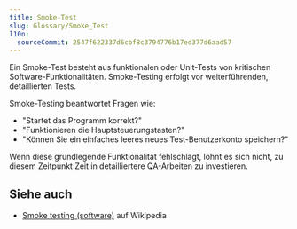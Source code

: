 ```yaml
---
title: Smoke-Test
slug: Glossary/Smoke_Test
l10n:
  sourceCommit: 2547f622337d6cbf8c3794776b17ed377d6aad57
---
```


Ein Smoke-Test besteht aus funktionalen oder Unit-Tests von kritischen Software-Funktionalitäten. Smoke-Testing erfolgt vor weiterführenden, detaillierten Tests.

Smoke-Testing beantwortet Fragen wie:

- "Startet das Programm korrekt?"
- "Funktionieren die Hauptsteuerungstasten?"
- "Können Sie ein einfaches leeres neues Test-Benutzerkonto speichern?"

Wenn diese grundlegende Funktionalität fehlschlägt, lohnt es sich nicht, zu diesem Zeitpunkt Zeit in detailliertere QA-Arbeiten zu investieren.

## Siehe auch

- [Smoke testing (software)](<https://en.wikipedia.org/wiki/Smoke_testing_(software)>) auf Wikipedia
